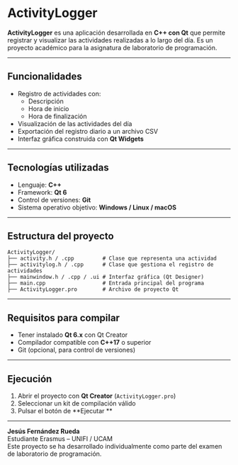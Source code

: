 # ActivityLogger

**ActivityLogger** es una aplicación desarrollada en **C++ con Qt** que permite registrar y visualizar las actividades realizadas a lo largo del día. Es un proyecto académico para la asignatura de laboratorio de programación.

---

## Funcionalidades

- Registro de actividades con:
  - Descripción
  - Hora de inicio
  - Hora de finalización
- Visualización de las actividades del día
- Exportación del registro diario a un archivo CSV
- Interfaz gráfica construida con **Qt Widgets**

---

##  Tecnologías utilizadas

- Lenguaje: **C++**
- Framework: **Qt 6**
- Control de versiones: **Git**
- Sistema operativo objetivo: **Windows / Linux / macOS**

---

##  Estructura del proyecto

```
ActivityLogger/
├── activity.h / .cpp         # Clase que representa una actividad
├── activitylog.h / .cpp      # Clase que gestiona el registro de actividades
├── mainwindow.h / .cpp / .ui # Interfaz gráfica (Qt Designer)
├── main.cpp                  # Entrada principal del programa
├── ActivityLogger.pro        # Archivo de proyecto Qt
```

---

## Requisitos para compilar

- Tener instalado **Qt 6.x** con Qt Creator
- Compilador compatible con **C++17** o superior
- Git (opcional, para control de versiones)

---

##  Ejecución

1. Abrir el proyecto con **Qt Creator** (`ActivityLogger.pro`)
2. Seleccionar un kit de compilación válido
3. Pulsar el botón de **Ejecutar **

---

**Jesús Fernández Rueda**  
Estudiante Erasmus – UNIFI / UCAM  
Este proyecto se ha desarrollado individualmente como parte del examen de laboratorio de programación.
